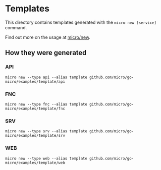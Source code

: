 # Templates

This directory contains templates generated with the `micro new [service]` command.

Find out more on the usage at [micro/new](https://github.com/micro/micro/tree/master/new).

## How they were generated

### API

```
micro new --type api --alias template github.com/micro/go-micro/examples/template/api
```

### FNC

```
micro new --type fnc --alias template github.com/micro/go-micro/examples/template/fnc
```

### SRV

```
micro new --type srv --alias template github.com/micro/go-micro/examples/template/srv
```

### WEB

```
micro new --type web --alias template github.com/micro/go-micro/examples/template/web
```

